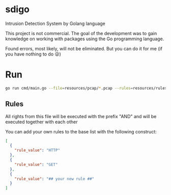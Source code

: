 # sdigo
Intrusion Detection System by Golang language

This project is not commercial. The goal of the development was to gain knowledge on working with packages using the Go programming language.

Found errors, most likely, will not be eliminated. But you can do it for me (if you have nothing to do 😜)

# Run

```bash
go run cmd/main.go --file=resources/pcap/*.pcap --rules=resources/rules/*.json
```

## Rules

All rights from this file will be executed with the prefix "AND" and will be executed together with each other

You can add your own rules to the base list with the following construct:

```json
[
  {
    "rule_value": "HTTP"
  },
  {
    "rule_value": "GET"
  },
  {
    "rule_value": "## your new rule ##"
  }
]
```
